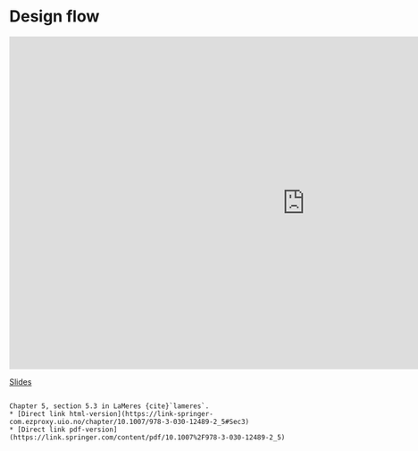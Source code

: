 # Design flow




<div class="video-container">
<iframe width="1058" height="595" src="https://www.youtube.com/embed/s4XWx6PetrE" title="VHDL design flow" frameborder="0" allow="accelerometer; autoplay; clipboard-write; encrypted-media; gyroscope; picture-in-picture" allowfullscreen></iframe>
</div>

[Slides](https://www.uio.no/studier/emner/matnat/fys/FYS4220/h22/lecture-slides/vhdl_design_flow.pdf)


```{admonition} Supplementary suggested reading:

Chapter 5, section 5.3 in LaMeres {cite}`lameres`.
* [Direct link html-version](https://link-springer-com.ezproxy.uio.no/chapter/10.1007/978-3-030-12489-2_5#Sec3)
* [Direct link pdf-version](https://link.springer.com/content/pdf/10.1007%2F978-3-030-12489-2_5)
```
